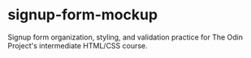# signup-form-mockup
Signup form organization, styling, and validation practice for The Odin Project's intermediate HTML/CSS course.
